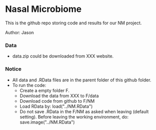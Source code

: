 # Nasal Microbiome

This is the github repo storing code and results for our NM project. 

Author:  Jason

### Data
* data.zip could be downloaded from XXX website. 

### Notice
* All data and .RData files are in the parent folder of this github folder. 
* To run the code: 
	* Create a empty folder F. 
	* Download the data from XXX to F/data
	* Download code from github to F/NM
	* Load RData by: load("../NM.RData")
	* Do not save .RData in the F/NM as asked when leaving (default setting). Before leaving the working environment, do: save.image("../NM.RData")